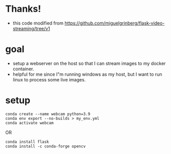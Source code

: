 # Thanks!
* this code modified from https://github.com/miguelgrinberg/flask-video-streaming/tree/v1

# goal
* setup a webserver on the host so that I can stream images to my docker container. 
* helpful for me since I"m running windows as my host, but I want to run linux to process some live images. 

# setup
```
conda create --name webcam python=3.9
conda env export --no-builds > my_env.yml
conda activate webcam
```

OR
```
conda install flask
conda install -c conda-forge opencv 

```
